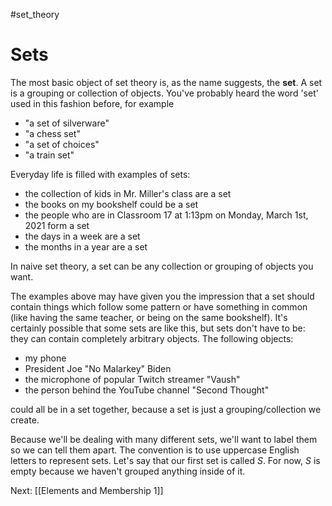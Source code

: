 #set_theory 
# Sets 
The most basic object of set theory is, as the name suggests, the **set**. A set is a grouping or collection of objects. You've probably heard the word 'set' used in this fashion before, for example

- "a set of silverware"
- "a chess set"
- "a set of choices"
- "a train set"

Everyday life is filled with examples of sets:

- the collection of kids in Mr. Miller's class are a set
- the books on my bookshelf could be a set
- the people who are in Classroom 17 at 1:13pm on Monday, March 1st, 2021 form a set
- the days in a week are a set
- the months in a year are a set

In naive set theory, a set can be any collection or grouping of objects you want.

The examples above may have given you the impression that a set should contain things which follow some pattern or have something in common (like having the same teacher, or being on the same bookshelf). It's certainly possible that some sets are like this, but sets don't have to be: they can contain completely arbitrary objects. The following objects:
- my phone
- President Joe "No Malarkey" Biden
- the microphone of popular Twitch streamer "Vaush"
- the person behind the YouTube channel "Second Thought"

could all be in a set together, because a set is just a grouping/collection we create.

Because we'll be dealing with many different sets, we'll want to label them so we can tell them apart. The convention is to use uppercase English letters to represent sets. Let's say that our first set is called $S$. For now, $S$ is empty because we haven't grouped anything inside of it.

Next: [[Elements and Membership 1]]